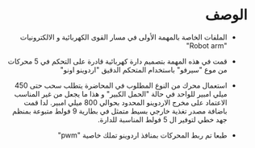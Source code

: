 <h1 dir="rtl"> الوصف </h1>

<div dir="rtl">


- الملفات الخاصة بالمهمة الأولى في مسار القوى الكهربائية و الالكترونيات  "Robot arm"


- قمت في هذه المهمة بتصميم دارة كهربائية قادرة على التحكم في 5 محركات من موع "سيرفو" باستخدام المتحكم الدقيق "اردوينو اونو" 

- استعمال محرك من النوع المطلوب في المحاضرة يتطلب سحب حتى 450 ميلي امبير للواحد في حالة "الحمل الكبير" و هذا ما يجعل من غير المناسب الاعتماد على مخرج الاردوينو المحدود بحوالي 800 ميلي امبير. لدا قمت باضافة مصدر تغذية خارجي بسيط متمثل في بطارية 9 فولط متبوعة بمنظم جهد خطي لتوفير ال 5 فولط المناسبة للدارة.

- طبعا تم ربط المحركات بمنافذ اردوينو تملك خاصية "pwm"


</div>
